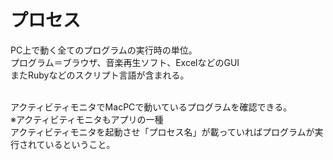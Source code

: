 # プロセス
PC上で動く全てのプログラムの実行時の単位。  
プログラム＝ブラウザ、音楽再生ソフト、ExcelなどのGUI  
またRubyなどのスクリプト言語が含まれる。  
<br>

アクティビティモニタでMacPCで動いているプログラムを確認できる。  
※アクティビティモニタもアプリの一種  
アクティビティモニタを起動させ「プロセス名」が載っていればプログラムが実行されているということ。
